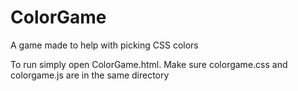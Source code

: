 # ColorGame
A game made to help with picking CSS colors

To run simply open ColorGame.html.  Make sure colorgame.css and colorgame.js are in the same directory
